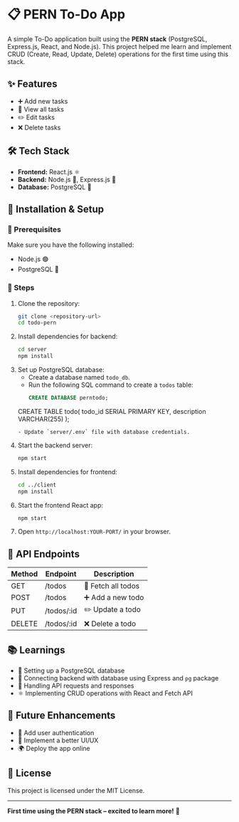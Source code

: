 # 📋 PERN To-Do App

A simple To-Do application built using the **PERN stack** (PostgreSQL, Express.js, React, and Node.js). This project helped me learn and implement CRUD (Create, Read, Update, Delete) operations for the first time using this stack.

## ✨ Features
- ➕ Add new tasks
- 📄 View all tasks
- ✏️ Edit tasks
- ❌ Delete tasks

## 🛠 Tech Stack
- **Frontend:** React.js ⚛️
- **Backend:** Node.js 🌿, Express.js 🚀
- **Database:** PostgreSQL 🐘

## 🚀 Installation & Setup

### 📌 Prerequisites
Make sure you have the following installed:
- Node.js 🟢
- PostgreSQL 🐘

### 📝 Steps
1. Clone the repository:
   ```sh
   git clone <repository-url>
   cd todo-pern
   ```
2. Install dependencies for backend:
   ```sh
   cd server
   npm install
   ```
3. Set up PostgreSQL database:
   - Create a database named `todo_db`.
   - Run the following SQL command to create a `todos` table:
     ```sql
     CREATE DATABASE perntodo;

    CREATE TABLE todo(
        todo_id SERIAL PRIMARY KEY,
        description VARCHAR(255)
    );
     ```
   - Update `server/.env` file with database credentials.
4. Start the backend server:
   ```sh
   npm start
   ```
5. Install dependencies for frontend:
   ```sh
   cd ../client
   npm install
   ```
6. Start the frontend React app:
   ```sh
   npm start
   ```
7. Open `http://localhost:YOUR-PORT/` in your browser.

## 🔌 API Endpoints
| Method | Endpoint    | Description          |
|--------|------------|----------------------|
| GET    | /todos     | 📄 Fetch all todos   |
| POST   | /todos     | ➕ Add a new todo     |
| PUT    | /todos/:id | ✏️ Update a todo     |
| DELETE | /todos/:id | ❌ Delete a todo     |

## 📚 Learnings
- 📌 Setting up a PostgreSQL database
- 🔗 Connecting backend with database using Express and `pg` package
- 📡 Handling API requests and responses
- ⚛️ Implementing CRUD operations with React and Fetch API

## 🚀 Future Enhancements
- 🔑 Add user authentication
- 🎨 Implement a better UI/UX
- 🌍 Deploy the app online

## 📜 License
This project is licensed under the MIT License.

---
**First time using the PERN stack – excited to learn more!** 🚀

